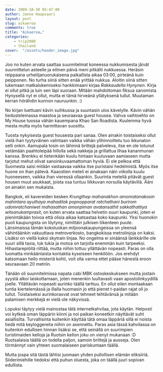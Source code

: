 ```yaml
---
date: 2009-10-30 05:47:00
author: Janne Haapsaari
layout: post
slug: aikaeroa
comments: true
title: "Aikaeroa…"
categories:
    - trip2009
    - thailand
cover:  "/assets/header_image.jpg"
---
```


Joo no kuten arvata saattaa suunnitelmat koneessa nukkumisesta jäivät
suunnittelun asteelle ja eilinen päivä meni pitkälti nukkuessa. Heräsin
reippaana urheilijanuorukaisena paikallista aikaa 03:00, pirteänä kuin
peipponen. No turha siinä sitten enää yrittää nukkua. Aloitin siinä sitten
lukemaan matkalukemiseksi hankkimaani kirjaa _Rakkaudella Hynynen_. Kirja ei
ollut pitkä ja luin sen läpi suoraan. Mitään mahdottoman fiksua sanomista
Hynysellä nyt ei ollut, mutta ei tämä hirveänä yllätyksenä tullut.
Muutaman kerran hörähdin kunnon nauruunkin. :)

No kirjan luettuani kävin suihkussa ja suuntasin ulos kävelylle. Kävin vähän
tiedustelemassa maastoa ja seuraavaa guest housea. Vahva vaihtoehto on My
House tuossa vähän kauempana Khao San Roadista. Kuulemma hyvä mesta mutta
myös harmittavan suosittu.

Tuosta nykyisesta guest housesta pari sanaa. Olen ainakin toistaiseksi ollut
vielä ihan tyytyväinen valintaan vaikka vähän ylihinnoiltetu tuo ikkunaton
selli onkin. Aamupala tosin on lähinnä brittejä palveleva, itse en ole totunut
vetämään paahtoleipää hillolla sekä nakkeja ja grillattua lihaa kananmunan
kanssa. Brenkku ei tietenkään kuulu hintaan kuuluvaan aamiaseen mutta tarjotut
mehut olivat sanoinkuvaamattoman hyviä. Ei ole pelkoa että Suomesta saisi
mitään vastaavaa vaikka itse puristaisi hedelmistä. Myös itse huone on ihan
pätevä. Kaaostien meteli ei ainakaan näin viikolla kuulu huoneeseen, vaikka
ihan vieressä ollaankin. Suurinta meteliä pitävät guest housen muut asukkaat,
joista osa tuntuu liikkuvan norsulla käytävillä. Ääni on ainakin sen mukaista.

Bangkok, eli kavereiden kesken _Krungthep mahanakhon amonratanakosin mahintara
ayuthaya mahadilok popnopparat ratchathani burirom udomratchaniwet mahasathan
amonpiman avatansathit sakkathattiya witsanukamprasit_, on kuten arvata
saattaa helvetin suuri kaupunki, joten ei pienintäkään toivoa että olisia
aikaa katsastaa koko kaupunki. Yksi huonokin puoli kaupungista on löytyny,
nimittäin julkisen liikenteen puute. Länsimaissa tämän kokoluokan
miljoonakaupungeissa on yleensä vähintäänkin vakuuttava metroverkosto,
bangkokissa metrolinjoja on kaksi. Lisäksi on viellä kaksi skytrain linjaa. No
ongelma ei sinäänsä länkkärille ole suuri sillä taxia, tuk tukia ja motoa on
tarjolla enemmän kuin tarpeeksi. Hihastarepiöitä riittää, mutta niihin tottuu
yllättävän nopeasti. Paras on olla luomatta minkäänlaista kontaktia kyseiseen
henkilöön. Jos erehdyt katsomaan hello misteriä kohti, voit olla varma ettet
pääse hänestä eroon seuraavaan 20 metriin.

Tänään oli suunnitelmissa napata cabi MBK ostoskeskukseen mutta jostain syystä
alkoi laiskottamaan, joten menenkin luultavasti vaan apostolinkyydillä joelle.
Yllättävän nopeasti aurinko täällä tarttuu. En ollut eilen montaakaan tuntia
kiertelemässä ja illalla huomasin jo että pienet t-paidan rajat oli jo tullut.
Toistaiseksi aurinkorasvat ovat tehneet tehtävänsä ja mitään palamisen merkkejä
ei vielä ole näkyvissä.

Lopuksi täytyy vielä mainostaa tätä internetkahvilaa, jota käytän. Helposti
voi kytkeä oman läppärin kiinni ja noi paikan koneetkin näyttävät suht
asiallisilta. Turvallisinta kuitenkin käyttää tätä omaa läppäriä sillä ei
noista tiedä mitä keyloggereita niihin on asennettu. Paras asia tässä
kahvilassa on kuitenkin edullisen hinnan lisäksi se, että seinällä on
suurimpien turistimaiden kelloja ja Ruotsin kellon joku on vienyt mukanaan :D
Ruotsalaisia täällä on todella paljon, samoin brittejä ja ausseja. Olen
törmännyt vain yhteen suomalaiseen pariskuntaan täällä.

Mutta jospa sitä tästä lähtisi juomaan yhden pullollisen elämän eliksiiriä.
Siiderimiehille tiedoksi että puhun oluesta, joka on täällä juuri sopivan
edullista.
